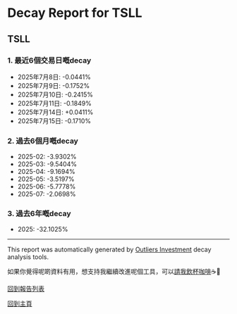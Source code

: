 # Decay Report for TSLL

## TSLL

### 1. 最近6個交易日嘅decay

- 2025年7月8日: -0.0441%
- 2025年7月9日: -0.1752%
- 2025年7月10日: -0.2415%
- 2025年7月11日: -0.1849%
- 2025年7月14日: +0.0411%
- 2025年7月15日: -0.1710%

### 2. 過去6個月嘅decay

- 2025-02: -3.9302%
- 2025-03: -9.5404%
- 2025-04: -9.1694%
- 2025-05: -3.5197%
- 2025-06: -5.7778%
- 2025-07: -2.0698%

### 3. 過去6年嘅decay

- 2025: -32.1025%

------------------------------
This report was automatically generated by [Outliers Investment](https://outliersecon.github.io/Outliers-Investment/) decay analysis tools.

如果你覺得呢啲資料有用，想支持我繼續改進呢個工具，可以[請我飲杯咖啡](https://buymeacoffee.com/outliersecon)☕🙏

[回到報告列表](https://outliersecon.github.io/Outliers-Investment/reports/reports_public)

[回到主頁](https://outliersecon.github.io/Outliers-Investment/)
